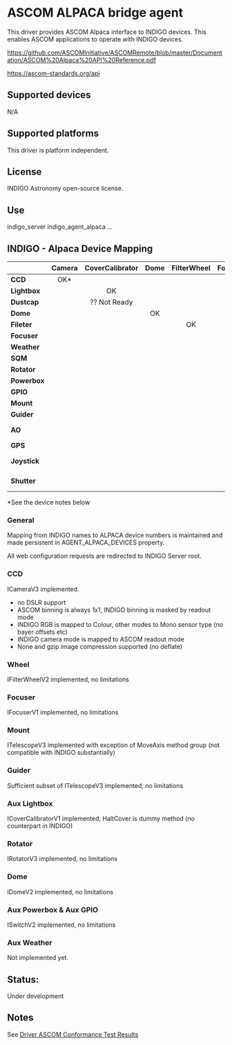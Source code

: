 # ASCOM ALPACA bridge agent

This driver provides ASCOM Alpaca interface to INDIGO devices. This enables ASCOM applications to operate with INDIGO devices.

https://github.com/ASCOMInitiative/ASCOMRemote/blob/master/Documentation/ASCOM%20Alpaca%20API%20Reference.pdf

https://ascom-standards.org/api

## Supported devices

N/A

## Supported platforms

This driver is platform independent.

## License

INDIGO Astronomy open-source license.

## Use

indigo_server indigo_agent_alpaca ...

## INDIGO - Alpaca Device Mapping

|               | Camera | CoverCalibrator | Dome | FilterWheel | Focuser | ObservingConditions | Rotator | SafetyMonitor | Switch | Telescope |
|-----------|:------:|:---------------:|:----:|:-----------:|:-------:|:-------------------:|:-------:|:-------------:|:------:|:---------:|
| **CCD**       | OK*    |                 |      |             |         |                     |         |               |        |           |
| **Lightbox**  |        | OK              |      |             |         |                     |         |               |        |           |
| **Dustcap**   |        | ?? Not Ready    |      |             |         |                     |         |               |        |           |
| **Dome**      |        |                 |  OK  |             |         |                     |         |               |        |           |
| **Fileter**   |        |                 |      |     OK      |         |                     |         |               |        |           |
| **Focuser**   |        |                 |      |             |    OK   |                     |         |               |        |           |
| **Weather**   |        |                 |      |             |         |       Not Ready     |         |               |        |           |
| **SQM**       |        |                 |      |             |         |       Not Ready     |         |               |        |           |
| **Rotator**   |        |                 |      |             |         |                     |   OK    |               |        |           |
| **Powerbox**  |        |                 |      |             |         |                     |         |               |   OK   |           |
| **GPIO**      |        |                 |      |             |         |                     |         |               |   OK   |           |
| **Mount**     |        |                 |      |             |         |                     |         |               |        |    OK     |
| **Guider**    |        |                 |      |             |         |                     |         |               |        |    OK*    |
| **AO**        |        |                 |      |             |         |                     |         |               |     | ?? Not Ready |
| **GPS**       |        |                 |      |             |         |                     |         |               |        |           |
| **Joystick**  |        |                 |      |             |         |                     |         |               |     | ?? Not Ready |
| **Shutter**   |        |                 |      |             |         |                     |         |               | Not Ready |        |

*See the device notes below

### General

Mapping from INDIGO names to ALPACA device numbers is maintained and made persistent in AGENT_ALPACA_DEVICES property.

All web configuration requests are redirected to INDIGO Server root.

### CCD

ICameraV3 implemented.

* no DSLR support
* ASCOM binning is always 1x1, INDIGO binning is masked by readout mode
* INDIGO RGB is mapped to Colour, other modes to Mono sensor type (no bayer offsets etc)
* INDIGO camera mode is mapped to ASCOM readout mode
* None and gzip image compression supported (no deflate)

### Wheel

IFilterWheelV2 implemented, no limitations

### Focuser

IFocuserV1 implemented, no limitations

### Mount

ITelescopeV3 implemented with exception of MoveAxis method group (not compatible with INDIGO substantially)

### Guider

Sufficient subset of ITelescopeV3 implemented, no limitations

### Aux Lightbox

ICoverCalibratorV1 implemented, HaltCover is dummy method (no counterpart in INDIGO)

### Rotator

IRotatorV3 implemented, no limitations

### Dome

IDomeV2 implemented, no limitations

### Aux Powerbox & Aux GPIO
ISwitchV2 implemented, no limitations

### Aux Weather
Not implemented yet.

## Status:
Under development

## Notes

See [Driver ASCOM Conformance Test Results](ASCOM_CONFORMANCE.md)
